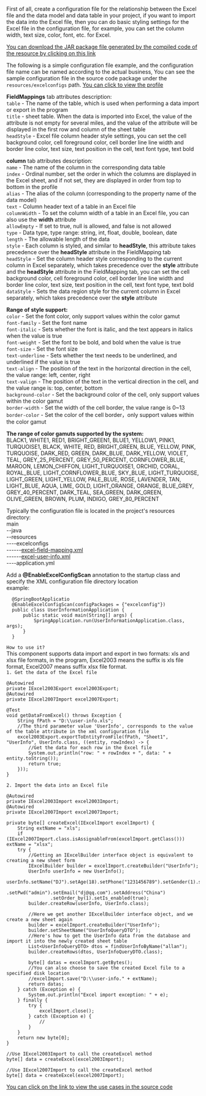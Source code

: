 First of all, create a configuration file for the relationship between the Excel file and the data model and data table in your project, if you want to import the data into the Excel file, then you can do basic styling settings for the Excel file in the configuration file, for example, you can set the column width, text size, color, font, etc. for Excel.

[You can download the JAR package file generated by the compiled code of the resource by clicking on this link](https://github.com/daijiu77/spring-dj-excel-common.jar.git)

The following is a simple configuration file example, and the configuration file name can be named according to the actual business, You can see the sample configuration file in the source code package under the `resources/excelconfigs` path.
[You can click to view the profile](/src/main/resources/ExcelConfigs/excel-field-mapping.xml)

**FieldMappings** tab attributes description:<br>
`table` - The name of the table, which is used when performing a data import or export in the program<br>
`title` - sheet table. When the data is imported into Excel, the value of the attribute is not empty for several miles, and the value of the attribute will be displayed in the first row and column of the sheet table<br>
`headStyle` - Excel file column header style settings, you can set the cell background color, cell foreground color, cell border line line width and border line color, text size, text position in the cell, text font type, text bold<br>

**column** tab attributes description:<br>
`name` - The name of the column in the corresponding data table<br>
`index` - Ordinal number, set the order in which the columns are displayed in the Excel sheet, and if not set, they are displayed in order from top to bottom in the profile<br>
`alias` - The alias of the column (corresponding to the property name of the data model)<br>
`text` - Column header text of a table in an Excel file<br>
`columnWidth` - To set the column width of a table in an Excel file, you can also use the **width** attribute<br>
`allowEmpty` - If set to true, null is allowed, and false is not allowed<br>
`type` - Data type, type range: string, int, float, double, boolean, date<br>
`length` - The allowable length of the data<br>
`style` - Each column is styled, and similar to **headStyle**, this attribute takes precedence over the **headStyle** attribute in the FieldMapping tab<br>
`headStyle` - Set the column header style corresponding to the current column in Excel separately, which takes precedence over the **style** attribute and the **headStyle** attribute in the FieldMapping tab,  you can set the cell background color, cell foreground color, cell border line line width and border line color, text size, text position in the cell, text font type, text bold<br>
`dataStyle` - Sets the data region style for the current column in Excel separately, which takes precedence over the **style** attribute<br>

**Range of style support:**<br>
`color` - Set the font color, only support values within the color gamut<br>
`font-family` - Set the font name<br>
`font-italic` - Sets whether the font is italic, and the text appears in italics when the value is true<br>
`font-weight` - Set the font to be bold, and bold when the value is true<br>
`font-size` - Set the font size<br>
`text-underline` - Sets whether the text needs to be underlined, and underlined if the value is true<br>
`text-align` - The position of the text in the horizontal direction in the cell, the value range: left, center, right<br>
`text-valign` - The position of the text in the vertical direction in the cell, and the value range is: top, center, bottom<br>
`background-color` - Set the background color of the cell, only support values within the color gamut<br>
`border-width` - Set the width of the cell border, the value range is 0~13<br>
`border-color` - Set the color of the cell border，only support values within the color gamut<br>

**The range of color gamuts supported by the system:**<br>
BLACK1, WHITE1, RED1, BRIGHT_GREEN1, BLUE1, YELLOW1, PINK1, TURQUOISE1, BLACK, WHITE, RED, BRIGHT_GREEN, BLUE, YELLOW, PINK, TURQUOISE, DARK_RED, GREEN, DARK_BLUE, DARK_YELLOW, VIOLET, TEAL, GREY_25_PERCENT, GREY_50_PERCENT, CORNFLOWER_BLUE, MAROON, LEMON_CHIFFON, LIGHT_TURQUOISE1, ORCHID, CORAL, ROYAL_BLUE, LIGHT_CORNFLOWER_BLUE, SKY_BLUE, LIGHT_TURQUOISE, LIGHT_GREEN, LIGHT_YELLOW, PALE_BLUE, ROSE, LAVENDER, TAN, LIGHT_BLUE, AQUA, LIME, GOLD, LIGHT_ORANGE, ORANGE, BLUE_GREY, GREY_40_PERCENT, DARK_TEAL, SEA_GREEN, DARK_GREEN, OLIVE_GREEN, BROWN, PLUM, INDIGO, GREY_80_PERCENT<br>

Typically the configuration file is located in the project's resources directory:<br>
main<br>
--java<br>
--resources<br>
----excelconfigs<br>
------[excel-field-mapping.xml](/src/main/resources/ExcelConfigs/excel-field-mapping.xml)<br>
------[excel-user-info.xml](/src/main/resources/ExcelConfigs/excel-user-info.xml)<br>
----application.yml<br>

Add a **@EnableExcelConfigScan** annotation to the startup class and specify the XML configuration file directory location<br>
example:<br>

      @SpringBootApplicatio
      @EnableExcelConfigScan(configPackages = {"excelconfig"})
      public class UserInformationApplication {
          public static void main(String[] args) {
              SpringApplication.run(UserInformationApplication.class, args);
          }
      }

`How to use it?`<br>
This component supports data import and export in two formats: xls and xlsx file formats, in the program, Excel2003 means the suffix is xls file format, Excel2007 means suffix xlsx file format.<br>
`1. Get the data of the Excel file`

    @Autowired
    private IExcel2003Export excel2003Export;
    @Autowired
    private IExcel2007Import excel2007Export;

    @Test
    void getDataFromExcel() throws Exception {        
        String fPath = "D:\\user-info.xls";
        //The third parameter value 'UserInfo', corresponds to the value of the table attribute in the xml configuration file
        excel2003Export.exportToEntityFromFile(fPath, "Sheet1", "UserInfo", UserInfo.class, ((entity, rowIndex) -> {
            //Get the data for each row in the Excel file
            System.out.println("row: " + rowIndex + ", data: " + entity.toString());
            return true;
        }));
    }
   
`2. Import the data into an Excel file`

    @Autowired
    private IExcel2003Import excel2003Import;
    @Autowired
    private IExcel2007Import excel2007Import;
   
    private byte[] createExcel(IExcelImport excelImport) {
        String extName = "xls";
        if (IExcel2007Import.class.isAssignableFrom(excelImport.getClass())) extName = "xlsx";   
        try {
            //Getting an IExcelBuilder interface object is equivalent to creating a new sheet form
            IExcelBuilder builder = excelImport.createBuilder("UserInfo");
            UserInfo userInfo = new UserInfo();
            userInfo.setName("DJ").setAge(18).setPhone("1231456789").setGender(1).setUid("admin")
                    .setPwd("admin").setEmail("dj@qq.com").setAddress("China")
                    .setOrder_by(1).setIs_enabled(true);
            builder.createRow(userInfo, UserInfo.class);

            //Here we get another IExcelBuilder interface object, and we create a new sheet again
            builder = excelImport.createBuilder("UserInfo");
            builder.setSheetName("UserInfoQueryDTO");
            //Here's how to get the UserInfo data from the database and import it into the newly created sheet table
            List<UserInfoQueryDTO> dtos = findUserInfoByName("allan");
            builder.createRows(dtos, UserInfoQueryDTO.class);

            byte[] datas = excelImport.getBytes();
            //You can also choose to save the created Excel file to a specified disk location
            //excelImport.save("D:\\user-info." + extName);
            return datas;
        } catch (Exception e) {
            System.out.println("Excel import exception: " + e);
        } finally {
            try {
                excelImport.close();
            } catch (Exception e) {
                //
            }
        }
        return new byte[0];
    }

    //Use IExcel2003Import to call the createExcel method
    byte[] data = createExcel(excel2003Import);

    //Use IExcel2007Import to call the createExcel method
    byte[] data = createExcel(excel2007Import);

[You can click on the link to view the use cases in the source code](/src/test/java/org/dj/excelcommon/SpringDjExcelCommonApplicationTests.java)